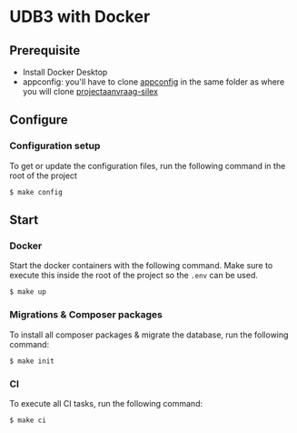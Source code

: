 # UDB3 with Docker

## Prerequisite
- Install Docker Desktop
- appconfig: you'll have to clone [appconfig](https://github.com/cultuurnet/appconfig) in the same folder as where you will clone [projectaanvraag-silex](https://github.com/cultuurnet/projectaanvraag-silex)

## Configure

### Configuration setup
To get or update the configuration files, run the following command in the root of the project
```
$ make config
```

## Start

### Docker

Start the docker containers with the following command. Make sure to execute this inside the root of the project so the `.env` can be used.
```
$ make up
```

### Migrations & Composer packages

To install all composer packages & migrate the database, run the following command:
```
$ make init
```

### CI

To execute all CI tasks, run the following command:
```
$ make ci
```
